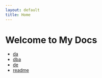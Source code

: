 ```yaml
---
layout: default
title: Home
---
```

# Welcome to My Docs
- [da](./da)
- [dba](./dba)
- [de](./de)
- [readme](./readme)